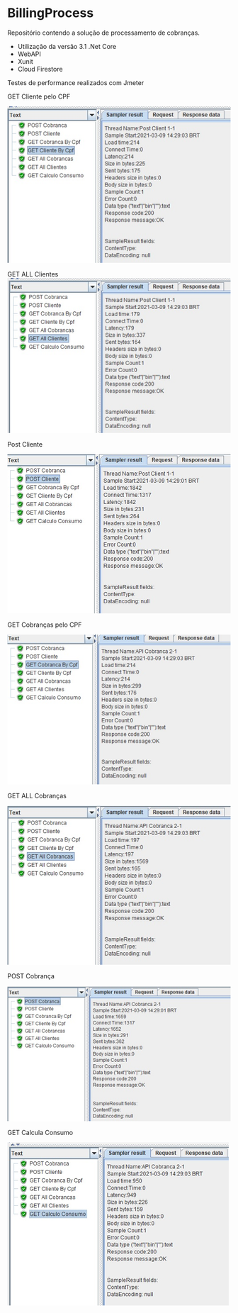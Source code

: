 # BillingProcess

Repositório contendo a solução de processamento de cobranças.

 - Utilização da versão 3.1 .Net Core
 - WebAPI
 - Xunit
 - Cloud Firestore


Testes de performance realizados com Jmeter

GET Cliente pelo CPF

![alt text](https://github.com/JeffersonThurck/BillingProcess/blob/main/JmeterResults/clientecpf.jpg?raw=true)


GET ALL Clientes
![alt text](https://github.com/JeffersonThurck/BillingProcess/blob/main/JmeterResults/allcliente.jpg?raw=true)


Post Cliente

![alt text](https://github.com/JeffersonThurck/BillingProcess/blob/main/JmeterResults/postcliente.jpg?raw=true)


GET Cobranças pelo CPF

![alt text](https://github.com/JeffersonThurck/BillingProcess/blob/main/JmeterResults/cobrancacpf.jpg?raw=true)


GET ALL Cobranças

![alt text](https://github.com/JeffersonThurck/BillingProcess/blob/main/JmeterResults/allcobranca.jpg?raw=true)

POST Cobrança

![alt text](https://github.com/JeffersonThurck/BillingProcess/blob/main/JmeterResults/postcobranca.jpg?raw=true)


GET Calcula Consumo

![alt text](https://github.com/JeffersonThurck/BillingProcess/blob/main/JmeterResults/consumo.jpg?raw=true)



